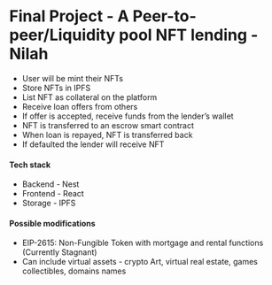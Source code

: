 # Final Project - A Peer-to-peer/Liquidity pool NFT lending - Nilah

- User will be mint their NFTs
- Store NFTs in IPFS
- List NFT as collateral on the platform
- Receive loan offers from others
- If offer is accepted, receive funds from the lender’s wallet
- NFT is transferred to an escrow smart contract
- When loan is repayed, NFT is transferred back  
- If defaulted the lender will receive NFT


#### Tech stack
- Backend - Nest
- Frontend - React
- Storage - IPFS

#### Possible modifications
- EIP-2615: Non-Fungible Token with mortgage and rental functions (Currently Stagnant)
- Can include virtual assets - crypto Art, virtual real estate, games collectibles, domains names 
